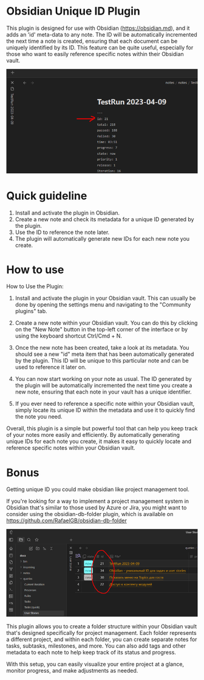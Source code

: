 # Obsidian Unique ID Plugin

This plugin is designed for use with Obsidian (https://obsidian.md), and it adds an 'id' meta-data to any note. The ID will be automatically incremented the next time a note is created, ensuring that each document can be uniquely identified by its ID. This feature can be quite useful, especially for those who want to easily reference specific notes within their Obsidian vault.

![](images/example2.png)

# Quick guideline

1. Install and activate the plugin in Obsidian.
2. Create a new note and check its metadata for a unique ID generated by the plugin.
3. Use the ID to reference the note later.
4. The plugin will automatically generate new IDs for each new note you create.

# How to use

How to Use the Plugin:

1. Install and activate the plugin in your Obsidian vault. This can usually be done by opening the settings menu and navigating to the "Community plugins" tab.

2. Create a new note within your Obsidian vault. You can do this by clicking on the "New Note" button in the top-left corner of the interface or by using the keyboard shortcut Ctrl/Cmd + N.

3. Once the new note has been created, take a look at its metadata. You should see a new "id" meta item that has been automatically generated by the plugin. This ID will be unique to this particular note and can be used to reference it later on.

4. You can now start working on your note as usual. The ID generated by the plugin will be automatically incremented the next time you create a new note, ensuring that each note in your vault has a unique identifier.

5. If you ever need to reference a specific note within your Obsidian vault, simply locate its unique ID within the metadata and use it to quickly find the note you need.

Overall, this plugin is a simple but powerful tool that can help you keep track of your notes more easily and efficiently. By automatically generating unique IDs for each note you create, it makes it easy to quickly locate and reference specific notes within your Obsidian vault.

# Bonus

Getting unique ID you could make obsidian like project management tool.

If you're looking for a way to implement a project management system in Obsidian that's similar to those used by Azure or Jira, you might want to consider using the obsidian-db-folder plugin, which is available on https://github.com/RafaelGB/obsidian-db-folder 

![](images/example1.png)

This plugin allows you to create a folder structure within your Obsidian vault that's designed specifically for project management. Each folder represents a different project, and within each folder, you can create separate notes for tasks, subtasks, milestones, and more. You can also add tags and other metadata to each note to help keep track of its status and progress.

With this setup, you can easily visualize your entire project at a glance, monitor progress, and make adjustments as needed. 

